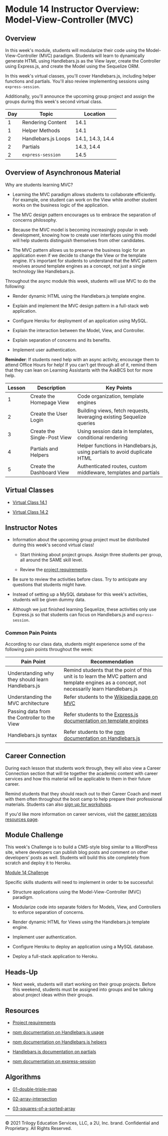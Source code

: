 # Module 14 Instructor Overview: Model-View-Controller (MVC)

## Overview

In this week's module, students will modularize their code using the Model-View-Controller (MVC) paradigm. Students will learn to dynamically generate HTML using Handlebars.js as the View layer, create the Controller using Express.js, and create the Model using the Sequelize ORM.

In this week's virtual classes, you'll cover Handlebars.js, including helper functions and partials. You'll also review implementing sessions using `express-session`.

Additionally, you'll announce the upcoming group project and assign the groups during this week's second virtual class.

| Day | Topic               | Location         |
| --- | ------------------- | ---------------- |
| 1   | Rendering Content   | 14.1             |
| 1   | Helper Methods      | 14.1             |
| 2   | Handlebars.js Loops | 14.1, 14.3, 14.4 |
| 2   | Partials            | 14.3, 14.4       |
| 2   | `express-session`   | 14.5             |

## Overview of Asynchronous Material

Why are students learning MVC?

* Learning the MVC paradigm allows students to collaborate efficiently. For example, one student can work on the View while another student works on the business logic of the application.

* The MVC design pattern encourages us to embrace the separation of concerns philosophy.

* Because the MVC model is becoming increasingly popular in web development, knowing how to create user interfaces using this model will help students distinguish themselves from other candidates.

* The MVC pattern allows us to preserve the business logic for an application even if we decide to change the View or the template engine. It's important for students to understand that the MVC pattern revolves around template engines as a concept, not just a single technology like Handlebars.js.

Throughout the async module this week, students will use MVC to do the following:

* Render dynamic HTML using the Handlebars.js template engine.

* Explain and implement the MVC design pattern in a full-stack web application.

* Configure Heroku for deployment of an application using MySQL.

* Explain the interaction between the Model, View, and Controller.

* Explain separation of concerns and its benefits.

* Implement user authentication.

**Reminder**: If students need help with an async activity, encourage them to attend Office Hours for help! If you can’t get through all of it, remind them that they can lean on Learning Assistants with the AskBCS bot for more help.

| Lesson | Description                 | Key Points                                                                |
| ------ | --------------------------- | ------------------------------------------------------------------------- |
| 1      | Create the Homepage View    | Code organization, template engines                                       |
| 2      | Create the User Login       | Building views, fetch requests, leveraging existing Sequelize queries     |
| 3      | Create the Single-Post View | Using session data in templates, conditional rendering                    |
| 4      | Partials and Helpers        | Helper functions in Handlebars.js, using partials to avoid duplicate HTML |
| 5      | Create the Dashboard View   | Authenticated routes, custom middleware, templates and partials           |

## Virtual Classes

* [Virtual Class 14.1](./14.1-REQUIRED.md)

* [Virtual Class 14.2](./14.2-REQUIRED.md)

## Instructor Notes

* Information about the upcoming group project must be distributed during this week's second virtual class!

  * Start thinking about project groups. Assign three students per group, all around the SAME skill level.  

  * Review the [project requirements](../../01-Class-Content/14-MVC/04-Supplemental/Project-Requirements.md).

* Be sure to review the activities before class. Try to anticipate any questions that students might have.

* Instead of setting up a MySQL database for this week's activities, students will be given dummy data.

* Although we just finished learning Sequelize, these activities only use Express.js so that students can focus on Handlebars.js and `express-session`.

### Common Pain Points

According to our class data, students might experience some of the following pain points throughout the week:

| Pain Point                                        | Recommendation                                                                                                                           |
| ------------------------------------------------- | ---------------------------------------------------------------------------------------------------------------------------------------- |
| Understanding why they should learn Handlebars.js | Remind students that the point of this unit is to learn the MVC pattern and template engines as a concept, not necessarily learn Handlebars.js |
| Understanding the MVC architecture                | Refer students to the [Wikipedia page on MVC](https://en.wikipedia.org/wiki/Model%E2%80%93view%E2%80%93controller)                    |
| Passing data from the Controller to the View          | Refer students to the [Express.js documentation on template engines](http://expressjs.com/en/guide/using-template-engines.html)                   |
| Handlebars.js syntax                              | Refer students to the [npm documentation on Handlebars.js](https://www.npmjs.com/package/express-handlebars)                                             |

## Career Connection

During each lesson that students work through, they will also view a Career Connection section that will tie together the academic content with career services and how this material will be applicable to them in their future career.

Remind students that they should reach out to their Career Coach and meet with them often throughout the boot camp to help prepare their professional materials. Students can also [sign up for workshops](https://careerservicesonlineevents.splashthat.com/).

If you'd like more information on career services, visit the [career services resources page](https://github.com/coding-boot-camp/fullstack-prework/pull/80/).

## Module Challenge

This week's Challenge is to build a CMS-style blog similar to a WordPress site, where developers can publish blog posts and comment on other developers’ posts as well. Students will build this site completely from scratch and deploy it to Heroku.

[Module 14 Challenge](../../01-Class-Content/14-MVC/02-Challenge/README.md)

Specific skills students will need to implement in order to be successful:

* Structure applications using the Model-View-Controller (MVC) paradigm.

* Modularize code into separate folders for Models, View, and Controllers to enforce separation of concerns.

* Render dynamic HTML for Views using the Handlebars.js template engine.

* Implement user authentication.

* Configure Heroku to deploy an application using a MySQL database.

* Deploy a full-stack application to Heroku.

## Heads-Up

* Next week, students will start working on their group projects. Before this weekend, students must be assigned into groups and be talking about project ideas within their groups.

## Resources

* [Project requirements](../../01-Class-Content/14-MVC/04-Supplemental/Project-Requirements.md)

* [npm documentation on Handlebars.js usage](https://www.npmjs.com/package/express-handlebars#usage)

* [npm documentation on Handlebars.js helpers](https://www.npmjs.com/package/express-handlebars#helpers)

* [Handlebars.js documentation on partials](https://handlebarsjs.com/guide/partials.html#basic-partials)

* [npm documentation on express-session](https://www.npmjs.com/package/express-session)

## Algorithms

* [01-double-triple-map](../../01-Class-Content/14-MVC/03-Algorithms/01-double-triple-map)

* [02-array-intersection](../../01-Class-Content/14-MVC/03-Algorithms/02-array-intersection)

* [03-squares-of-a-sorted-array](../../01-Class-Content/14-MVC/03-Algorithms/03-squares-of-a-sorted-array)

---
© 2021 Trilogy Education Services, LLC, a 2U, Inc. brand. Confidential and Proprietary. All Rights Reserved.
